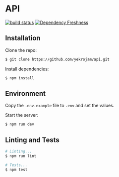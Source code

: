 # API

[![build status](https://img.shields.io/travis/yekrojam/api/master.svg?style=flat-square)](https://travis-ci.org/yekrojam/api)
[![Dependency Freshness](https://david-dm.org/yekrojam/api.svg)](https://david-dm.org/yekrojam/api)

## Installation

Clone the repo:
```bash
$ git clone https://github.com/yekrojam/api.git
```

Install dependencies:
```bash
$ npm install
```

## Environment

Copy the `.env.example` file to `.env` and set the values.

Start the server:
```bash
$ npm run dev
```

## Linting and Tests

```bash
# Linting...
$ npm run lint

# Tests...
$ npm test
```
